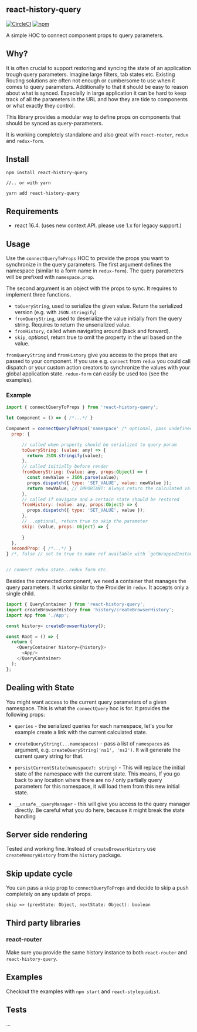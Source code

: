 react-history-query
-------------------

[![CircleCI](https://img.shields.io/circleci/project/github/BowlingX/react-history-query.svg?style=flat-square)](https://circleci.com/gh/BowlingX/react-history-query)
[![npm](https://img.shields.io/npm/v/react-history-query.svg?style=flat-square)](https://www.npmjs.com/package/react-history-query)

A simple HOC to connect component props to query parameters.

## Why?

It is often crucial to support restoring and syncing the state of an application trough query parameters.
Imagine large filters, tab states etc. Existing Routing solutions are often not enough or cumbersome to use when it comes to query parameters.
Additionally to that it should be easy to reason about what is synced.
Especially in large application it can be hard to keep track of all the parameters in the 
URL and how they are tide to components or what exactly they control.

This library provides a modular way to define props on components that should be synced as query-parameters.

It is working completely standalone and also great with `react-router`, `redux` and `redux-form`.

## Install

    npm install react-history-query
    
    //.. or with yarn
    
    yarn add react-history-query
    
## Requirements

- react 16.4. (uses new context API. please use 1.x for legacy support.)

## Usage

Use the `connectQueryToProps` HOC to provide the props you want to synchronize in the query parameters.
The first argument defines the namespace (similar to a form name in `redux-form`). 
The query parameters will be prefixed with `namespace.prop`.

The second argument is an object with the props to sync. It requires to implement three functions.

- `toQueryString`, used to serialize the given value. Return the serialized version (e.g. with `JSON.stringify`)
- `fromQueryString`, used to deserialize the value initially from the query string. Requires to return the unserialized value.
- `fromHistory`, called when navigating around (back and forward).
- `skip`, _optional_, return true to omit the property in the url based on the value.

`fromQueryString` and `fromHistory` give you access to the props that are passed to your component.
If you use e.g. `connect` from `redux` you could call dispatch or your custom action creators to synchronize the 
values with your global application state.
`redux-form` can easily be used too (see the examples).

### Example

```javascript
import { connectQueryToProps } from 'react-history-query';

let Component = () => { /*...*/ }

Component = connectQueryToProps('namespace' /* optional, pass undefined or null for global namespace */, {
  prop: {

      // called when property should be serialized to query param
      toQueryString: (value: any) => {
        return JSON.stringify(value);
      },
      // called initially before render
      fromQueryString: (value: any, props:Object) => {
        const newValue = JSON.parse(value);
        props.dispatch({ type: 'SET_VALUE', value: newValue });
        return newValue; // IMPORTANT: Always return the calculated value to prevent rerendering issues
      },
      // called if navigate and a certain state should be restored
      fromHistory: (value: any, props:Object) => {
        props.dispatch({ type: 'SET_VALUE', value });
      },
      // ..optional, return true to skip the parameter
      skip: (value, props: Object) => {
              
      }
  },
  secondProp: { /*...*/ }
} /*, false // set to true to make ref available with `getWrappedInstance`*/ )(Component);


// connect redux state..redux form etc.

```

Besides the connected component, we need a container that manages the query parameters.
It works similar to the Provider in `redux`. It accepts only a single child.

```javascript
import { QueryContainer } from 'react-history-query';
import createBrowserHistory from 'history/createBrowserHistory';
import App from './App';

const history= createBrowserHistory();

const Root = () => {
  return (
    <QueryContainer history={history}>
      <App/>
    </QueryContainer>
  );
};

```

## Dealing with State

You might want access to the current query parameters of a given namespace. This is what the `connectQuery` hoc is for.
It provides the following props:

- `queries` - the serialized queries for each namespace, let's you for example create a link with the current calculated state.

- `createQueryString(...namespaces)` - pass a list of `namespaces` as argument, e.g. `createQueryString('ns1', 'ns2')`.
It will generate the current query string for that.

- `persistCurrentState(namespace?: string)` - This will replace the initial state of the namespace with the current state.
This means, If you go back to any location where there are no / only partially query parameters for this namespace, it will load them
from this new initial state.

- `__unsafe__queryManager` - this will give you access to the query manager directly. 
Be careful what you do here, because it might break the state handling

## Server side rendering

Tested and working fine. Instead of `createBrowserHistory` use `createMemoryHistory` from the `history` package.

## Skip update cycle

You can pass a `skip` prop to `connectQueryToProps` and decide to skip a push completely on any update of props. 

    skip => (prevState: Object, nextState: Object): boolean

## Third party libraries

### react-router

Make sure you provide the same history instance to both `react-router` and `react-history-query`.

## Examples

Checkout the examples with `npm start` and `react-styleguidist`.

## Tests

...
